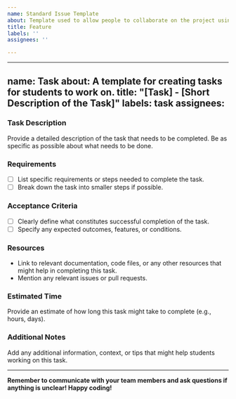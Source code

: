 ```yaml
---
name: Standard Issue Template
about: Template used to allow people to collaborate on the project using issues.
title: Feature
labels: ''
assignees: ''

---
```


---
name: Task
about: A template for creating tasks for students to work on.
title: "[Task] - [Short Description of the Task]"
labels: task
assignees: 
---

### Task Description

Provide a detailed description of the task that needs to be completed. Be as specific as possible about what needs to be done.

### Requirements

- [ ] List specific requirements or steps needed to complete the task.
- [ ] Break down the task into smaller steps if possible.

### Acceptance Criteria

- [ ] Clearly define what constitutes successful completion of the task.
- [ ] Specify any expected outcomes, features, or conditions.

### Resources

- Link to relevant documentation, code files, or any other resources that might help in completing this task.
- Mention any relevant issues or pull requests.

### Estimated Time

Provide an estimate of how long this task might take to complete (e.g., hours, days).

### Additional Notes

Add any additional information, context, or tips that might help students working on this task.

---

**Remember to communicate with your team members and ask questions if anything is unclear! Happy coding!**
